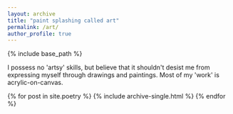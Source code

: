 ```yaml
---
layout: archive
title: "paint splashing called art"
permalink: /art/
author_profile: true
---
```


{% include base_path %}

I possess no 'artsy' skills, but believe that it shouldn't desist me from expressing myself through drawings and paintings. Most of my 'work' is acrylic-on-canvas.

{% for post in site.poetry %}
  {% include archive-single.html %}
{% endfor %}


